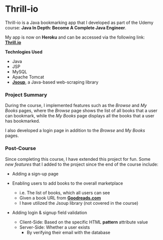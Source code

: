 # Thrill-io

Thrill-io is a Java bookmarking app that I developed as part of the Udemy course: **Java In Depth: Become A Complete Java Engineer**.

My app is now on **Heroku** and can be accessed via the following link: [**Thrill.io**](https://thrill-io.herokuapp.com/bookmark)


**Technlogies Used**

* Java
* JSP
* MySQL
* Apache Tomcat
* [**Jsoup**](https://jsoup.org/), a Java-based web-scraping library

### Project Summary
During the course, I implemented features such as the *Browse* and *My Books* pages, where the *Browse* page shows the list of all books that a user can bookmark, while the *My Books* page displays all the books that a user has bookmarked.

I also developed a login page in addition to the *Browse* and *My Books* pages.

### Post-Course
Since completing this course, I have extended this project for fun. Some *new features* that I added to the project since the end of the course include:

* Adding a sign-up page

* Enabling users to add books to the overall marketplace
  * i.e. The list of books, which all users can see
  * Given a book URL from [**Goodreads.com**](https://www.goodreads.com/)
  * I have utilized the Jsoup library (not covered in the course)
  
* Adding login & signup field validation
   * Client-Side: Based on the specific HTML **pattern** attribute value
   * Server-Side: Whether a user exists
     * By verifying their email with the database
  

